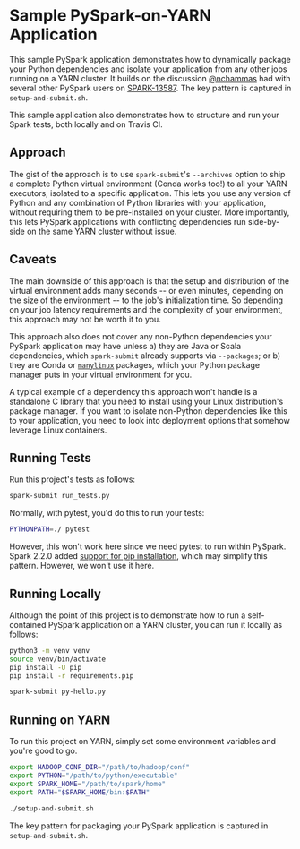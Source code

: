 # Sample PySpark-on-YARN Application

This sample PySpark application demonstrates how to
dynamically package your Python dependencies and isolate your
application from any other jobs running on a YARN cluster.
It builds on the discussion [@nchammas] had with several other
PySpark users on [SPARK-13587]. The key pattern is captured in
`setup-and-submit.sh`.

This sample application also demonstrates how to structure and run
your Spark tests, both locally and on Travis CI.

[@nchammas]: https://github.com/nchammas/
[SPARK-13587]: https://issues.apache.org/jira/browse/SPARK-13587

## Approach

The gist of the approach is to use `spark-submit`'s `--archives`
option to ship a complete Python virtual environment (Conda works
too!) to all your YARN executors, isolated to a specific application.
This lets you use any version of Python and any
combination of Python libraries with your application, without
requiring them to be pre-installed on your cluster. More
importantly, this lets PySpark applications with conflicting
dependencies run side-by-side on the same YARN cluster without
issue.

## Caveats

The main downside of this approach is that the setup and
distribution of the virtual environment adds many seconds -- or even
minutes, depending on the size of the environment -- to the job's
initialization time. So depending on your job latency requirements
and the complexity of your environment, this approach may not be
worth it to you.

This approach also does not cover any non-Python dependencies your
PySpark application may have unless a) they are Java or Scala
dependencies, which `spark-submit` already supports via `--packages`;
or b) they are Conda or [`manylinux`] packages, which your
Python package manager puts in your virtual environment for you.

A typical example of a dependency this approach won't handle is a 
standalone C library that you need to install using your Linux 
distribution's package manager.
If you want to isolate non-Python dependencies like this to
your application, you need to look into deployment options
that somehow leverage Linux containers.

[`manylinux`]: https://www.python.org/dev/peps/pep-0513/

## Running Tests

Run this project's tests as follows:

```sh
spark-submit run_tests.py
```

Normally, with pytest, you'd do this to run your tests:

```sh
PYTHONPATH=./ pytest
```

However, this won't work here since we need pytest to run within
PySpark. Spark 2.2.0 added [support for pip installation], which may
simplify this pattern. However, we won't use it here.

[support for pip installation]: http://spark.apache.org/releases/spark-release-2-2-0.html

## Running Locally

Although the point of this project is to demonstrate how to run
a self-contained PySpark application on a YARN cluster, you can
run it locally as follows:

```sh
python3 -m venv venv
source venv/bin/activate
pip install -U pip
pip install -r requirements.pip

spark-submit py-hello.py
```

## Running on YARN

To run this project on YARN, simply set some environment variables
and you're good to go.

```sh
export HADOOP_CONF_DIR="/path/to/hadoop/conf"
export PYTHON="/path/to/python/executable"
export SPARK_HOME="/path/to/spark/home"
export PATH="$SPARK_HOME/bin:$PATH"

./setup-and-submit.sh
```

The key pattern for packaging your PySpark application is captured in
`setup-and-submit.sh`.
